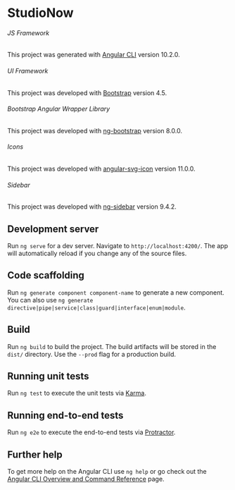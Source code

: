 # StudioNow

###### JS Framework
This project was generated with [Angular CLI](https://github.com/angular/angular-cli) version 10.2.0.

###### UI Framework
This project was developed with [Bootstrap](https://getbootstrap.com/) version 4.5.

###### Bootstrap Angular Wrapper Library
This project was developed with [ng-bootstrap](https://ng-bootstrap.github.io/) version 8.0.0.

###### Icons
This project was developed with [angular-svg-icon](https://github.com/czeckd/angular-svg-icon) version 11.0.0.

###### Sidebar
This project was developed with [ng-sidebar](https://github.com/arkon/ng-sidebar) version 9.4.2.

## Development server

Run `ng serve` for a dev server. Navigate to `http://localhost:4200/`. The app will automatically reload if you change any of the source files.

## Code scaffolding

Run `ng generate component component-name` to generate a new component. You can also use `ng generate directive|pipe|service|class|guard|interface|enum|module`.

## Build

Run `ng build` to build the project. The build artifacts will be stored in the `dist/` directory. Use the `--prod` flag for a production build.

## Running unit tests

Run `ng test` to execute the unit tests via [Karma](https://karma-runner.github.io).

## Running end-to-end tests

Run `ng e2e` to execute the end-to-end tests via [Protractor](http://www.protractortest.org/).

## Further help

To get more help on the Angular CLI use `ng help` or go check out the [Angular CLI Overview and Command Reference](https://angular.io/cli) page.